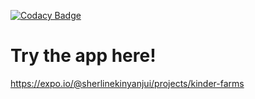 

[![Codacy Badge](https://api.codacy.com/project/badge/Grade/50c519079a4548ba916a32bd99d72e4a)](https://app.codacy.com/gh/BuildForSDGCohort2/Team-1467?utm_source=github.com&utm_medium=referral&utm_content=BuildForSDGCohort2/Team-1467&utm_campaign=Badge_Grade_Settings)



# Try the app here!
https://expo.io/@sherlinekinyanjui/projects/kinder-farms
